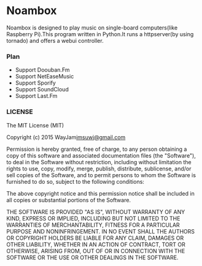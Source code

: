 # Noambox
Noambox is designed to play music on single-board computers(like Raspberry Pi).This program written in Python.It runs a httpserver(by using tornado) and offers a webui controller.
### Plan
* Support Doouban.Fm
* Support NetEaseMusic
* Support Sporify
* Support SoundCloud
* Support Last.Fm

### LICENSE
The MIT License (MIT)

Copyright (c) 2015 WayJam<imsuwj@gmail.com>

Permission is hereby granted, free of charge, to any person obtaining a copy
of this software and associated documentation files (the "Software"), to deal
in the Software without restriction, including without limitation the rights
to use, copy, modify, merge, publish, distribute, sublicense, and/or sell
copies of the Software, and to permit persons to whom the Software is
furnished to do so, subject to the following conditions:

The above copyright notice and this permission notice shall be included in all
copies or substantial portions of the Software.

THE SOFTWARE IS PROVIDED "AS IS", WITHOUT WARRANTY OF ANY KIND, EXPRESS OR
IMPLIED, INCLUDING BUT NOT LIMITED TO THE WARRANTIES OF MERCHANTABILITY,
FITNESS FOR A PARTICULAR PURPOSE AND NONINFRINGEMENT. IN NO EVENT SHALL THE
AUTHORS OR COPYRIGHT HOLDERS BE LIABLE FOR ANY CLAIM, DAMAGES OR OTHER
LIABILITY, WHETHER IN AN ACTION OF CONTRACT, TORT OR OTHERWISE, ARISING FROM,
OUT OF OR IN CONNECTION WITH THE SOFTWARE OR THE USE OR OTHER DEALINGS IN THE
SOFTWARE.
